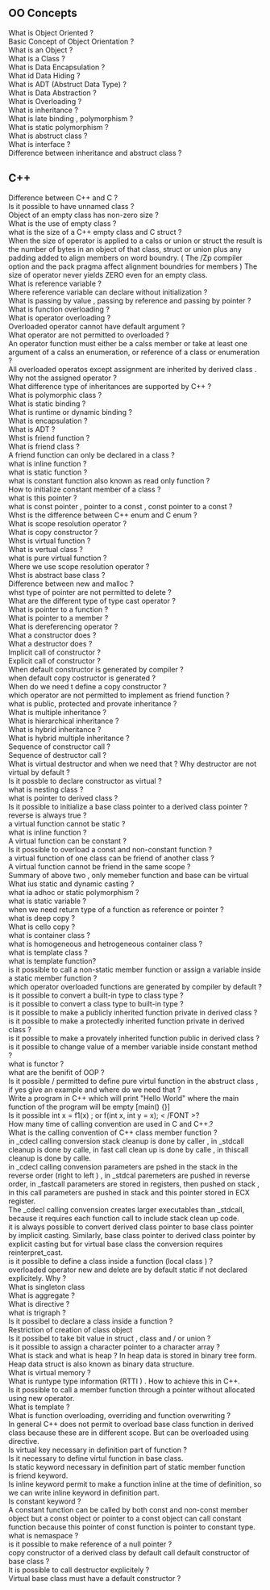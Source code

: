 ## OO Concepts  
What is Object Oriented ?  
Basic Concept of Object Orientation ?  
What is an Object ?  
What is a Class ?  
What is Data Encapsulation ?  
What id Data Hiding ?  
What is ADT (Abstruct Data Type) ?  
What is Data Abstraction ?  
What is Overloading ?  
What is inheritance ?  
What is late binding , polymorphism ?  
What is static polymorphism ?  
What is abstruct class ?  
What is interface ?  
Difference between inheritance and abstruct class ?  
 

## C++  
Difference between C++ and C ?  
Is it possible to have unnamed class ?  
Object of an empty class has non-zero size ?  
What is the use of empty class ?  
what is the size of a C++ empty class and C struct ?  
When the size of operator is applied to a calss or union or struct the result is the number of bytes in an object  of that class, struct or union plus any padding added to align members on word boundry. ( The /Zp compiler option and the pack pragma affect alignment boundries for members ) The size of operator never yields ZERO even for an empty class.  
What is reference variable ?  
Where reference variable can declare without initialization ?  
What is passing by value , passing by reference and passing by pointer ?  
What is function overloading ?  
What is operator overloading ?  
Overloaded operator cannot have default argument ?  
What operator are not permitted to overloaded ?  
An operator function must either be a calss member or take at least one argument of a calss an enumeration, or reference of a class or enumeration ?  
All overloaded operatos except assignment are inherited by derived class . Why not the assigned operator ?  
What difference type of inheritances are supported by C++ ?  
What is polymorphic class ?  
What is static binding ?  
What is runtime or dynamic binding ?  
What is encapsulation ?  
What is ADT ?  
Whst is friend function ?  
What is friend class ?  
A friend function can only be declared in  a class ?  
what is inline function ?  
what is static function ?  
what is constant function also known as read only function ?  
How to initialize constant member of a class ?  
what is this pointer ?  
what is const pointer , pointer to a const , const pointer to a const ?  
Whst is the difference between C++ enum and C enum ?  
 What is scope resolution operator ?  
What is copy constructor ?  
Whst is virtual function ?  
What is vertual class ?  
what is pure virtual function ?  
Where we use scope resolution operator ?  
Whst is abstract base class ?  
Difference between new and malloc ?  
whst type of pointer are not permitted to delete ?  
What are the different type of type cast operator ?  
What is pointer to a function ?  
What is pointer to a member ?  
What is dereferencing operator ?  
What a constructor does ?  
What a destructor does ?  
Implicit call of constructor ?  
Explicit call of constructor ?  
When default constructor is generated by compiler ?  
when default copy costructor is generated ?  
When do we need t define a copy constructor ?  
which operator are not permitted to implement as friend function ?  
what is public, protected and provate inheritance ?  
What is multiple inheritance ?  
What is hierarchical inheritance ?  
What is hybrid inheritance ?  
What is hybrid multiple inheritance ?  
Sequence of constructor call ?  
Sequence of destructor call ?  
What is virtual destructor and when we need that ? Why destructor are not virtual by default ?  
 Is it possble to declare constructor as virtual ?  
what is nesting class ?  
what is pointer to derived class ?  
Is it possible to initialize a base class pointer to a derived class pointer ? reverse is always true ?  
a virtual function cannot be static ?  
what is inline function ?  
A virtual function can be constant ?  
Is it possible to overload a const and non-constant function ?  
a virtual function of one class can be friend of another class ?  
A virtual function cannot be friend in the same scope ?  
Summary of above two , only memeber function and base can be virtual
What ius static and dynamic casting ?  
what ia adhoc or static polymorphism ?  
what is static variable ?  
when we need return type of a function as reference or pointer ?  
what is deep copy ?  
What is cello copy ?  
what is container class ?  
what is homogeneous and hetrogeneous container class ?  
what is template class ?  
what is template function?  
is it possible to call a non-static member function or assign a variable inside a static member function ?  
which operator overloaded functions are generated by compiler by default ?  
is it possible to convert a built-in type to class type ?  
is it possible to convert a class type to built-in type ?  
is it possible to make a publicly inherited function private in derived class ?  
is it possible to make a protectedly inherited function private in derived class ?  
is it possible to make a provately inherited function public in derived class ?  
is it possible to change value of a member variable inside constant method ?  
what is functor ?  
what are the benifit of OOP ?  
Is it possible / permitted to define pure virtul  function in the abstruct class , if yes give an example and where do we need that ?  
Write a program in C++ which will print "Hello World"  where the main function of the program will be empty [main() {}]  
Is it possible int x = f1(x) ; or f(int x, int y = x); < /FONT >?  
How many time of calling convention are used in  C and C++.?  
What is the calling convention of C++ class member function ?  
in _cdecl calling conversion stack cleanup is done by caller , in _stdcall cleanup is done by calle, in fast call clean up is done by calle , in thiscall cleanup is done by calle.  
in _cdecl calling convension parameters are pshed in the stack in the reverse order (right to left ) , in _stdcal paremeters are pushed in reverse order, in _fastcall parameters are stored in registers, then pushed on stack , in this call parameters are pushed in stack and this pointer stored in ECX register.  
The _cdecl calling convension creates larger executables than _stdcall, because it requires each function call to include stack clean up code.  
it is always possible to convert derived class pointer to base class pointer by implicit casting. Similarly, base class pointer to derived class pointer by explicit casting but for virtual base class the conversion requires reinterpret_cast.  
is it possible to define a class inside a function (local class ) ?  
overloaded operator new and delete are by default static if not declared explicitely. Why ?  
What is singleton class  
What is aggregate ?  
What is directive ?  
what is trigraph ?  
Is it possibel to declare a class inside a function ?  
Restriction of creation of class object  
Is it possibel to take bit value in struct , class and / or union ?  
is it possible to assign a character pointer to a character array ?  
What is stack and what is heap ? In heap data is stored in binary tree form.  Heap data struct is also known as binary data structure.  
What is virtual memory ?  
What is runtype type information (RTTI ) . How to achieve this in C++.  
Is it possible to call a member function through a pointer without allocated using new operator.  
What is template ?  
What is function overloading, overriding and function overwriting ?  
In general C++ does not permit to overload base class function in derived class because these are in different scope. But can be overloaded using directive.  
Is virtual key necessary in definition part of function ?  
Is it necessary to define virtul function in base class.  
Is static keyword necessary in definition part of static member function  
is friend keyword.  
Is inline keyword permit to make a function inline at the time of definition, so we can write inline keyword in definition part.  
Is constant keyword ?  
A constant function can be called by both const and non-const member object but a const object or pointer to a const object can call constant function because this pointer of const function is pointer to constant type.  
what is nemaspace ?  
is it possible to make reference of a null pointer ?  
copy constructor of a derived class by default call default constructor of base class ?  
It is possible to call destructor explicitely ?  
Virtual base class must have a default constructor ?  
